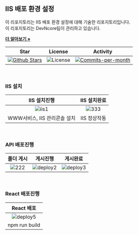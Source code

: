 ## IIS 배포 환경 설정

이 리포지토리는 IIS 배포 환경 설정에 대해 기술한 리포지토리입니다. <br />
이 리포지토리는 DevNcore팀이 관리하고 있습니다.  

<a href="https://github.com/devncore/devncore"><strong>더 알아보기 »</strong></a>
 
| Star | License | Activity |
|:----:|:-------:|:--------:|
| <a href="https://github.com/devncore/docs/stargazers"><img src="https://img.shields.io/github/stars/devncore/docs" alt="Github Stars"></a> | <img src="https://img.shields.io/github/license/devncore/docs" alt="License"> | <a href="https://github.com/devncore/docs/pulse"><img src="https://img.shields.io/github/commit-activity/m/devncore/docs" alt="Commits-per-month"></a> |

<br />

### IIS 설치

| IIS 설치진행 | IIS 설치완료 |
|:--------:|:------:|
| ![iis1](https://user-images.githubusercontent.com/76234292/148288987-4d872339-95c9-4b65-8161-67f44bcfbbf4.PNG) | ![333](https://user-images.githubusercontent.com/76234292/148289456-38a46490-f933-4c0d-b1a2-a569d4546ca4.png) | 
| WWW서비스, IIS 관리콘솔 설치 | IIS 정상작동 |

<br />

### API 배포진행

| 폴더 게시 | 게시진행 |  게시완료   |
|:--------:|:------:|:------:| 
| ![222](https://user-images.githubusercontent.com/76234292/148290292-ab2ef987-5deb-42f8-be3a-5c69e4765e8f.png) | ![deploy2](https://user-images.githubusercontent.com/76234292/148290380-3b62b092-2ee7-439c-ac48-0c69d2bfa1e7.PNG)| ![deploy3](https://user-images.githubusercontent.com/76234292/148290523-9b695da0-cbeb-4a47-9456-6d40eee23e64.PNG)

<br />

### React 배포진행

| React 배포 | 
|:--------:|
| ![deploy5](https://user-images.githubusercontent.com/76234292/148291316-0ee68bf3-189f-4f7a-9ee0-dd47d3001a87.png) 
| npm run build |
